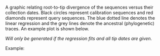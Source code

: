 A graphic relating root-to-tip divergence of the sequences versus their collection dates. Black circles represent calibration sequences and red diamonds represent query sequences. The blue dotted line denotes the linear regression and the grey lines denote the ancestral (phylogenetic) traces. An example plot is shown below.

*Will only be generated if the regression fits and all tip dates are given.*

Example:
